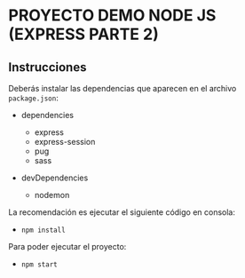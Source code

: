 # PROYECTO DEMO NODE JS (EXPRESS PARTE 2)

## Instrucciones

Deberás instalar las dependencias que aparecen en el archivo `package.json`:

- dependencies
  - express
  - express-session
  - pug
  - sass

- devDependencies
  - nodemon

La recomendación es ejecutar el siguiente código en consola:

- `npm install`

Para poder ejecutar el proyecto:

- `npm start`
